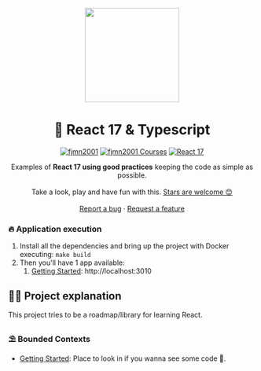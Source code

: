 <p align="center">
  <a href="https://medine.dev">
    <img src="https://medine.dev:8919/img/logo2_SF_1.b961da65.svg" width="192px" height="192px"/>
  </a>
</p>

<h1 align="center">
  🙇‍ React 17 & Typescript
</h1>

<p align="center">
    <a href="https://github.com/fjmn2001"><img src="https://img.shields.io/badge/fjmn2001-OS-green.svg?style=flat-square" alt="fjmn2001"/></a>
    <a href="http://pro.fjmn2001"><img src="https://img.shields.io/badge/fjmn2001-PRO-black.svg?style=flat-square" alt="fjmn2001 Courses"/></a>
    <a href="#"><img src="https://img.shields.io/badge/React-17.0-purple.svg?style=flat-square&logo=react" alt="React 17"/></a>
</p>

<p align="center">
  Examples of <strong>React 17 using good practices</strong> keeping the code as simple as possible.
  <br />
  <br />
  Take a look, play and have fun with this.
  <a href="https://github.com/fjmn2001/react17/stargazers">Stars are welcome 😊</a>
  <br />
  <br />
  <a href="https://github.com/fjmn2001/react17/issues">Report a bug</a>
  ·
  <a href="https://github.com/fjmn2001/react17/issues">Request a feature</a>
</p>

### 🔥 Application execution

1. Install all the dependencies and bring up the project with Docker executing: `make build`
2. Then you'll have 1 app available:
    1. [Getting Started](apps/getting-started): http://localhost:3010

## 👩‍💻 Project explanation

This project tries to be a roadmap/library for learning React.

### ⛱️ Bounded Contexts

* [Getting Started](apps/getting-started): Place to look in if you wanna see some code 🙂.
